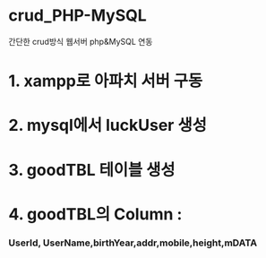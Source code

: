 # crud_PHP-MySQL
간단한 crud방식 웹서버 php&amp;MySQL 연동

# 1. xampp로 아파치 서버 구동
# 2. mysql에서 luckUser 생성
# 3. goodTBL 테이블 생성 
# 4. goodTBL의 Column :
### UserId, UserName,birthYear,addr,mobile,height,mDATA
